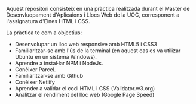 Aquest repositori consisteix en una pràctica realitzada durant el Master de Desenvluopament d'Aplicaions i Llocs Web de la UOC, corresponent a l'assignatura d'Eines HTML i CSS.

La pràctica te com a objectius:
- Desenvolupar un lloc web responsive amb HTML5 i CSS3
- Familiaritzar-se amb l'ús de la terminal (en aquest cas es va utilizar Ubuntu en un sistema Windows).
- Aprendre a instal·lar NPM i NodeJs.
- Conèixer Parcel. 
- Familiaritzar-se amb Github
- Conèixer Netlify
- Aprender a validar el codi HTML i CSS (Validator.w3.org)
- Analitzar el rendiment del lloc web (Google Page Speed)

